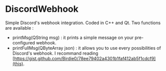 # DiscordWebhook

Simple Discord's webhook integration.
Coded in C++ and Qt.
Two functions are available :
- printMsg(QString msg) : it prints a simple message on your pre-configured webhook.
- printFullMsg(QByteArray json) : it allows you to use every possibilities of Discord's webhook. I recommand reading [https://gist.github.com/Birdie0/78ee79402a4301b1faf412ab5f1cdcf9](this).
